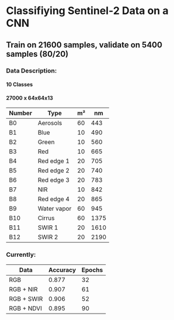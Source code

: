 # Classifiying Sentinel-2 Data on a CNN
## Train on 21600 samples, validate on 5400 samples (80/20)

### Data Description:
#### 10 Classes
#### 27000 x 64x64x13

| Number    | Type          |m²   |    nm |
|-----------|---------------|-----|-------|
B0 			|Aerosols		| 60  |	443   |
B1 			|Blue	 		| 10  |	490     |
B2 		 	|Green	 		| 10  |	560     |
B3 		 	|Red	 	 	| 10  |	665     |
B4 		 	|Red edge 1		| 20  |	705     |
B5 		 	|Red edge 2		| 20  |	740     |
B6 		 	|Red edge 3		| 20  |	783     |
B7 		 	|NIR	 		| 10  | 842     |
B8 			|Red edge 4 	| 20  | 865     |
B9 		 	|Water vapor 	| 60  |	945     |
B10  		|Cirrus 		| 60  |	1375    |
B11  		|SWIR 1 		| 20  |	1610    |
B12  		|SWIR 2 		| 20  |	2190    |




### Currently: 
| Data          | Accuracy      |Epochs |
| ------------- |-------------  |-------|
| RGB           | 0.877         | 32    |
| RGB + NIR     | 0.907         | 61    |
| RGB + SWIR    | 0.906         | 52    |
| RGB + NDVI    | 0.895         | 90    |




